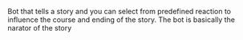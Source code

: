 Bot that tells a story and you can select from predefined reaction to influence the course and ending of the story.
The bot is basically the narator of the story
